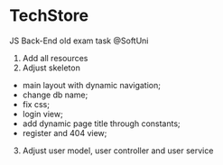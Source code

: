 # TechStore
JS Back-End old exam task @SoftUni

1. Add all resources
2. Adjust skeleton
  - main layout with dynamic navigation; 
  - change db name;
  - fix css;
  - login view;
  - add dynamic page title through constants;
  - register and 404 view;
3. Adjust user model, user controller and user service
